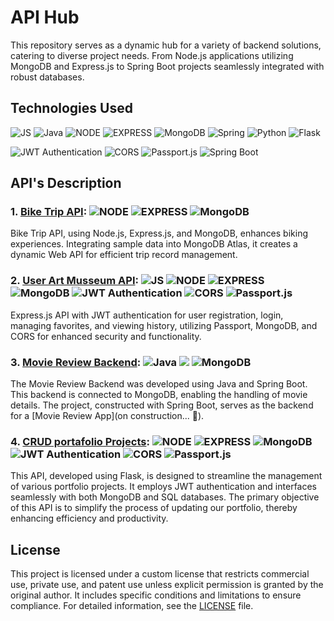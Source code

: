 # API Hub

This repository serves as a dynamic hub for a variety of backend solutions, catering to diverse project needs. From Node.js applications utilizing MongoDB and Express.js to Spring Boot projects seamlessly integrated with robust databases.

## Technologies Used

![JS](https://res.cloudinary.com/practicaldev/image/fetch/s--kbKzVIJV--/c_limit%2Cf_auto%2Cfl_progressive%2Cq_auto%2Cw_880/https://img.shields.io/badge/JavaScript-F7DF1E%3Fstyle%3Dfor-the-badge%26logo%3Djavascript%26logoColor%3Dblack) ![Java](https://img.shields.io/badge/java-%23ED8B00.svg?style=for-the-badge&logo=openjdk&logoColor=white&color=blue)      ![NODE](https://res.cloudinary.com/practicaldev/image/fetch/s---tuyDVl_--/c_limit%2Cf_auto%2Cfl_progressive%2Cq_auto%2Cw_880/https://img.shields.io/badge/Node.js-43853D%3Fstyle%3Dfor-the-badge%26logo%3Dnode.js%26logoColor%3Dwhite) ![EXPRESS](https://res.cloudinary.com/practicaldev/image/fetch/s--Rl0DwDaF--/c_limit%2Cf_auto%2Cfl_progressive%2Cq_auto%2Cw_880/https://img.shields.io/badge/Express.js-404D59%3Fstyle%3Dfor-the-badge) ![MongoDB](https://res.cloudinary.com/practicaldev/image/fetch/s--m4KqDleG--/c_limit%2Cf_auto%2Cfl_progressive%2Cq_auto%2Cw_880/https://img.shields.io/badge/MongoDB-4EA94B%3Fstyle%3Dfor-the-badge%26logo%3Dmongodb%26logoColor%3Dwhite) ![Spring](https://res.cloudinary.com/practicaldev/image/fetch/s--SLFm8ahJ--/c_limit%2Cf_auto%2Cfl_progressive%2Cq_auto%2Cw_880/https://img.shields.io/badge/Spring-6DB33F%3Fstyle%3Dfor-the-badge%26logo%3Dspring%26logoColor%3Dwhite) ![Python](https://img.shields.io/badge/python-3670A0?style=for-the-badge&logo=python&logoColor=ffdd54) ![Flask](https://img.shields.io/badge/flask-%23000.svg?style=for-the-badge&logo=flask&logoColor=white) 

![JWT Authentication](https://img.shields.io/badge/JWT-Authentication-blue) ![CORS](https://img.shields.io/badge/CORS-enabled-yellow) ![Passport.js](https://img.shields.io/badge/Passport.js-LocalStrategy-red) ![Spring Boot](https://img.shields.io/badge/Spring%20Boot-success)


## API's Description

### 1. [Bike Trip API](./API_trip): ![NODE](https://res.cloudinary.com/practicaldev/image/fetch/s---tuyDVl_--/c_limit%2Cf_auto%2Cfl_progressive%2Cq_auto%2Cw_880/https://img.shields.io/badge/Node.js-43853D%3Fstyle%3Dfor-the-badge%26logo%3Dnode.js%26logoColor%3Dwhite) ![EXPRESS](https://res.cloudinary.com/practicaldev/image/fetch/s--Rl0DwDaF--/c_limit%2Cf_auto%2Cfl_progressive%2Cq_auto%2Cw_880/https://img.shields.io/badge/Express.js-404D59%3Fstyle%3Dfor-the-badge) ![MongoDB](https://res.cloudinary.com/practicaldev/image/fetch/s--m4KqDleG--/c_limit%2Cf_auto%2Cfl_progressive%2Cq_auto%2Cw_880/https://img.shields.io/badge/MongoDB-4EA94B%3Fstyle%3Dfor-the-badge%26logo%3Dmongodb%26logoColor%3Dwhite)

Bike Trip API, using Node.js, Express.js, and MongoDB, enhances biking experiences. Integrating sample data into MongoDB Atlas, it creates a dynamic Web API for efficient trip record management.

### 2. [User Art Musseum API](./API_users): ![JS](https://res.cloudinary.com/practicaldev/image/fetch/s--kbKzVIJV--/c_limit%2Cf_auto%2Cfl_progressive%2Cq_auto%2Cw_880/https://img.shields.io/badge/JavaScript-F7DF1E%3Fstyle%3Dfor-the-badge%26logo%3Djavascript%26logoColor%3Dblack) ![NODE](https://res.cloudinary.com/practicaldev/image/fetch/s---tuyDVl_--/c_limit%2Cf_auto%2Cfl_progressive%2Cq_auto%2Cw_880/https://img.shields.io/badge/Node.js-43853D%3Fstyle%3Dfor-the-badge%26logo%3Dnode.js%26logoColor%3Dwhite) ![EXPRESS](https://res.cloudinary.com/practicaldev/image/fetch/s--Rl0DwDaF--/c_limit%2Cf_auto%2Cfl_progressive%2Cq_auto%2Cw_880/https://img.shields.io/badge/Express.js-404D59%3Fstyle%3Dfor-the-badge) ![MongoDB](https://res.cloudinary.com/practicaldev/image/fetch/s--m4KqDleG--/c_limit%2Cf_auto%2Cfl_progressive%2Cq_auto%2Cw_880/https://img.shields.io/badge/MongoDB-4EA94B%3Fstyle%3Dfor-the-badge%26logo%3Dmongodb%26logoColor%3Dwhite) ![JWT Authentication](https://img.shields.io/badge/JWT-Authentication-blue) ![CORS](https://img.shields.io/badge/CORS-enabled-yellow) ![Passport.js](https://img.shields.io/badge/Passport.js-LocalStrategy-red)

Express.js API with JWT authentication for user registration, login, managing favorites, and viewing history, utilizing Passport, MongoDB, and CORS for enhanced security and functionality.

### 3. [Movie Review Backend](./API_movies): ![Java](https://img.shields.io/badge/java-%23ED8B00.svg?style=for-the-badge&logo=openjdk&logoColor=white&color=blue) ![](https://res.cloudinary.com/practicaldev/image/fetch/s--SLFm8ahJ--/c_limit%2Cf_auto%2Cfl_progressive%2Cq_auto%2Cw_880/https://img.shields.io/badge/Spring-6DB33F%3Fstyle%3Dfor-the-badge%26logo%3Dspring%26logoColor%3Dwhite) ![MongoDB](https://res.cloudinary.com/practicaldev/image/fetch/s--m4KqDleG--/c_limit%2Cf_auto%2Cfl_progressive%2Cq_auto%2Cw_880/https://img.shields.io/badge/MongoDB-4EA94B%3Fstyle%3Dfor-the-badge%26logo%3Dmongodb%26logoColor%3Dwhite)

The Movie Review Backend was developed using Java and Spring Boot. This backend is connected to MongoDB, enabling the handling of movie details. The project, constructed with Spring Boot, serves as the backend for a [Movie Review App](on construction... 🚧).

### 4. [CRUD portafolio Projects](./API_CRUD_Projects):  ![NODE](https://img.shields.io/badge/Node.js-43853D?style=for-the-badge&logo=node.js&logoColor=white) ![EXPRESS](https://res.cloudinary.com/practicaldev/image/fetch/s--Rl0DwDaF--/c_limit%2Cf_auto%2Cfl_progressive%2Cq_auto%2Cw_880/https://img.shields.io/badge/Express.js-404D59%3Fstyle%3Dfor-the-badge) ![MongoDB](https://img.shields.io/badge/MongoDB-4EA94B?style=for-the-badge&logo=mongodb&logoColor=white) ![JWT Authentication](https://img.shields.io/badge/JWT-Authentication-blue) ![CORS](https://img.shields.io/badge/CORS-enabled-yellow) ![Passport.js](https://img.shields.io/badge/Passport.js-LocalStrategy-red)
This API, developed using Flask, is designed to streamline the management of various portfolio projects. It employs JWT authentication and interfaces seamlessly with both MongoDB and SQL databases. The primary objective of this API is to simplify the process of updating our portfolio, thereby enhancing efficiency and productivity.



## License

This project is licensed under a custom license that restricts commercial use, private use, and patent use unless explicit permission is granted by the original author. It includes specific conditions and limitations to ensure compliance. For detailed information, see the [LICENSE](./LICENSE.md) file.
